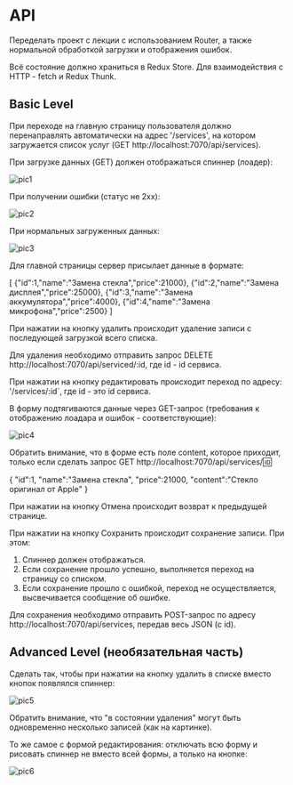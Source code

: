 # API

Переделать проект с лекции с использованием Router, а также нормальной обработкой загрузки и отображения ошибок.

Всё состояние должно храниться в Redux Store. Для взаимодействия с HTTP - fetch и Redux Thunk.

## Basic Level

При переходе на главную страницу пользователя должно перенаправлять автоматически на адрес '/services', на котором загружается список услуг (GET http://localhost:7070/api/services).

При загрузке данных (GET) должен отображаться спиннер (лоадер):

![pic1](https://raw.githubusercontent.com/netology-code/ra16-homeworks/master/redux/api/assets/spinner.png)

При получении ошибки (статус не 2xx):

![pic2](https://raw.githubusercontent.com/netology-code/ra16-homeworks/master/redux/api/assets/error.png)

При нормальных загруженных данных:

![pic3](https://raw.githubusercontent.com/netology-code/ra16-homeworks/master/redux/api/assets/list.png)

Для главной страницы сервер присылает данные в формате:

[
    {"id":1,"name":"Замена стекла","price":21000},
    {"id":2,"name":"Замена дисплея","price":25000},
    {"id":3,"name":"Замена аккумулятора","price":4000},
    {"id":4,"name":"Замена микрофона","price":2500}
]

При нажатии на кнопку удалить происходит удаление записи с последующей загрузкой всего списка.

Для удаления необходимо отправить запрос DELETE http://localhost:7070/api/serviced/:id, где id - id сервиса.

При нажатии на кнопку редактировать происходит переход по адресу: '/services/:id`, где id - это id сервиса.

В форму подтягиваются данные через GET-запрос (требования к отображению лоадара и ошибок - соответствующие):

![pic4](https://raw.githubusercontent.com/netology-code/ra16-homeworks/master/redux/api/assets/edit.png)

Обратить внимание, что в форме есть поле content, которое приходит, только если сделать запрос GET http://localhost:7070/api/services/:id:

{
    "id":1,
    "name":"Замена стекла",
    "price":21000,
    "content":"Стекло оригинал от Apple"
}

При нажатии на кнопку Отмена происходит возврат к предыдущей странице.

При нажатии на кнопку Сохранить происходит сохранение записи. При этом:

  1. Спиннер должен отображаться.
  2. Если сохранение прошло успешно, выполняется переход на страницу со списком.
  3. Если сохранение прошло с ошибкой, переход не осуществляется, высвечивается сообщение об ошибке.

Для сохранения необходимо отправить POST-запрос по адресу http://localhost:7070/api/services, передав весь JSON (с id).

## Advanced Level (необязательная часть)

Сделать так, чтобы при нажатии на кнопку удалить в списке вместо кнопок появлялся спиннер:

![pic5](https://raw.githubusercontent.com/netology-code/ra16-homeworks/master/redux/api/assets/remove-spinner.png)

Обратить внимание, что "в состоянии удаления" могут быть одновременно несколько записей (как на картинке).

То же самое с формой редактирования: отключать всю форму и рисовать спиннер не вместо всей формы, а только на кнопке:

![pic6](https://raw.githubusercontent.com/netology-code/ra16-homeworks/master/redux/api/assets/edit-spinner.png)
